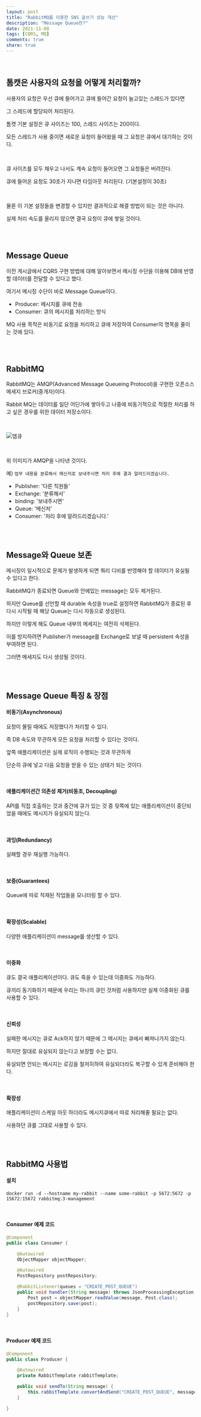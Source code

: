 ```yaml
---  
layout: post    
title: "RabbitMQ를 이용한 SNS 글쓰기 성능 개선"     
description: "Message Queue란?"     
date: 2021-11-08  
tags: [CQRS, MQ]  
comments: true    
share: true
---    
```


<br />

## 톰캣은 사용자의 요청을 어떻게 처리할까?
사용자의 요청은 우선 큐에 들어가고 큐에 들어간 요청이 늘고있는 스레드가 있다면 

그 스레드에 할당되어 처리된다. 

톰캣 기본 설정은 큐 사이즈는 100, 스레드 사이즈는 200이다. 

모든 스레드가 사용 중이면 새로운 요청이 들어왔을 때 그 요청은 큐에서 대기하는 것이다. 

<br />

큐 사이즈를 모두 채우고 나서도 계속 요청이 들어오면 그 요청들은 버려진다. 

큐에 들어온 요청도 30초가 지나면 타임아웃 처리된다. (기본설정이 30초)

<br />

물론 이 기본 설정들을 변경할 수 있지만 결과적으로 해결 방법이 되는 것은 아니다. 

실제 처리 속도를 올리지 않으면 결국 요청이 큐에 쌓일 것이다. 

<br />
<br />

## Message Queue

이전 게시글에서 CQRS 구현 방법에 대해 알아보면서 메시징 수단을 이용해 DB에 반영할 데이터를 전달할 수 있다고 했다.   

여기서 메시징 수단이 바로 Message Queue이다.    


* Producer: 메시지를 큐에 전송   
* Consumer: 큐의 메시지를 처리하는 방식   

MQ 사용 목적은 비동기로 요청을 처리하고 큐에 저장하여 Consumer의 명목을 줄이는 것에 있다. 


<br />
<br />


## RabbitMQ 

RabbitMQ는 AMQP(Advanced Message Queueing Protocol)을 구현한 오픈소스 메세지 브로커(중개자)이다.

Rabbit MQ는 데이터를 일단 어딘가에 쌓아두고 나중에 비동기적으로 적절한 처리를 하고 싶은 경우를 위한 데이터 저장소이다.

<br />

![엠큐](https://user-images.githubusercontent.com/33855307/140751170-e6d716cd-8c6a-4df3-b711-379b295c8740.png)


<br />

위 이미지가 AMQP을 나타낸 것이다.

예) `업무 내용을 분류해서 메신저로 보내주시면 처리 후에 결과 알려드리겠습니다.`

* Publisher: '다른 직원들'
* Exchange: '분류해서'
* binding: '보내주시면' 
* Queue: '메신저'
* Consumer: '처리 후에 알려드리겠습니다.'

<br />
<br />

## Message와 Queue 보존

메시징이 일시적으로 문제가 발생하게 되면 쿼리 디비를 반영해야 할 데이터가 유실될 수 있다고 한다.

RabbitMQ가 종료되면 Queue와 안에있는 message는 모두 제거된다. 

하지만 Queue를 선언할 때 durable 속성을 true로 설정하면 RabbitMQ가 종료된 후 다시 시작될 때 해당 Queue는 다시 자동으로 생성된다. 

하지만 이렇게 해도 Queue 내부의 메세지는 여전히 삭제된다.

이를 방지하려면 Publisher가 message를 Exchange로 보낼 때 persistent 속성을 부여하면 된다. 

그러면 메세지도 다시 생성될 것이다.

<br />
<br />


## Message Queue 특징 & 장점

#### 비동기(Asynchronous)

요청이 몰릴 때에도 저장했다가 처리할 수 있다. 

즉 DB 속도와 무관하게 모든 요청을 처리할 수 있다는 것이다. 

앞쪽 애플리케이션은 실제 로직이 수행되는 것과 무관하게 

단순히 큐에 넣고 다음 요청을 받을 수 있는 상태가 되는 것이다. 

<br />

#### 애플리케이션간 의존성 제거(비동조, Decoupling)  

API를 직접 호출하는 것과 중간에 큐가 있는 것 중 뒷쪽에 있는 애플리케이션이 중단되었을 때에도 메시지가 유실되지 않는다.   

<br />

#### 과잉(Redundancy)  

실패할 경우 재실행 가능하다. 

<br />

#### 보증(Guarantees)

Queue에 따로 적재된 작업들을 모니터링 할 수 있다.

<br />

#### 확장성(Scalable)

다양한 애플리케이션이 message를 생산할 수 있다.

<br />

#### 이중화  

큐도 결국 애플리케이션이다. 큐도 죽을 수 있는데 이중화도 가능하다. 

큐끼리 동기화하기 때문에 우리는 하나의 큐인 것처럼 사용하지만 실제 이중화된 큐를 사용할 수 있다.   

<br />

#### 신뢰성 

실패한 메시지는 큐로 Ack하지 않기 때문에 그 메시지는 큐에서 빠져나가지 않는다. 

하지만 절대로 유실되지 않는다고 보장할 수는 없다. 

유실되면 안되는 메시지는 로깅을 철저히하여 유실되더라도 복구할 수 있게 준비해야 한다. 

<br />

#### 확장성 

애플리케이션이 스케일 아웃 하더라도 메시지큐에서 따로 처리해줄 필요는 없다. 

사용하던 큐를 그대로 사용할 수 있다.



<br />
<br />

## RabbitMQ 사용법 

#### 설치 

```shell
docker run -d --hostname my-rabbit --name some-rabbit -p 5672:5672 -p 15672:15672 rabbitmq:3-management
```

<br />

#### Consumer 예제 코드 

```java
@Component
public class Consumer {

    @Autowired
    ObjectMapper objectMapper;

    @Autowired
    PostRepository postRepository;

    @RabbitListener(queues = "CREATE_POST_QUEUE")
    public void handler(String message) throws JsonProcessingException {
        Post post = objectMapper.readValue(message, Post.class);
        postRepository.save(post);
    }
}
```

<br />

#### Producer 예제 코드

```java
@Component
public class Producer {

    @Autowired
    private RabbitTemplate rabbitTemplate;

    public void sendTo(String message) {
        this.rabbitTemplate.convertAndSend("CREATE_POST_QUEUE", message);
    }

}
```

<br />




